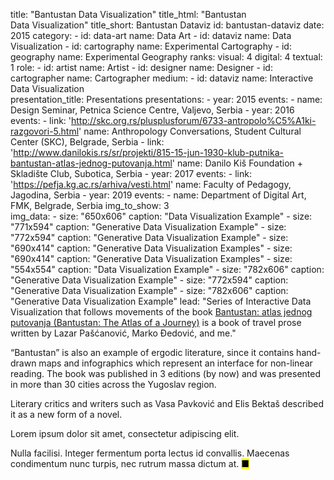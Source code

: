 title: "Bantustan Data Visualization"
title_html: "Bantustan<br>Data Visualization"
title_short: Bantustan Dataviz
id: bantustan-dataviz
date: 2015
category:
    - id: data-art
      name: Data Art
    - id: dataviz
      name: Data Visualization
    - id: cartography
      name: Experimental Cartography
    - id: geography
      name: Experimental Geography
ranks:
    visual: 4
    digital: 4
    textual: 1
role:
    - id: artist
      name: Artist
    - id: designer
      name: Designer
    - id: cartographer
      name: Cartographer
medium:
    - id: dataviz
      name: Interactive Data Visualization    
presentation_title: Presentations
presentations:
    - year: 2015
      events:
        - name: Design Seminar, Petnica Science Centre, Valjevo, Serbia
    - year: 2016
      events:
        - link: 'http://skc.org.rs/plusplusforum/6733-antropolo%C5%A1ki-razgovori-5.html'
          name: Anthropology Conversations, Student Cultural Center (SKC), Belgrade, Serbia
        - link: 'http://www.danilokis.rs/sr/projekti/815-15-jun-1930-klub-putnika-bantustan-atlas-jednog-putovanja.html'
          name: Danilo Kiš Foundation + Skladište Club, Subotica, Serbia
    - year: 2017
      events:
        - link: 'https://pefja.kg.ac.rs/arhiva/vesti.html'
          name: Faculty of Pedagogy, Jagodina, Serbia
    - year: 2019
      events:
        - name: Department of Digital Art, FMK, Belgrade, Serbia
img_to_show: 3       
img_data:
    - size: "650x606"
      caption: "Data Visualization Example"
    - size: "771x594"
      caption: "Generative Data Visualization Example"
    - size: "772x594"
      caption: "Generative Data Visualization Example"
    - size: "690x414"
      caption: "Generative Data Visualization Examples"
    - size: "690x414"
      caption: "Generative Data Visualization Examples"
    - size: "554x554"
      caption: "Data Visualization Example"
    - size: "782x606"
      caption: "Generative Data Visualization Example"
    - size: "772x594"
      caption: "Generative Data Visualization Example"
    - size: "782x606"
      caption: "Generative Data Visualization Example"
lead: "Series of Interactive Data Visualization that follows movements of the book <a href='/works/projects/bantustan-book' target='_blank'>Bantustan: atlas jednog putovanja (Bantustan: The Atlas of a Journey)</a> is a book of travel prose written by Lazar Pašćanović, Marko Đedović, and me."

“Bantustan” is also an example of ergodic literature, since it contains hand-drawn maps and infographics which represent an interface for non-linear reading. The book was published in 3 editions (by now) and was presented in more than 30 cities across the Yugoslav region.

Literary critics and writers such as Vasa Pavković and Elis Bektaš described it as a new form of a novel.  

Lorem ipsum dolor sit amet, consectetur adipiscing elit. 

Nulla facilisi. Integer fermentum porta lectus id convallis. Maecenas condimentum nunc turpis, nec rutrum massa dictum at. <mark>&#9632;</mark>